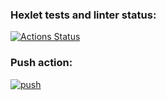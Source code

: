 ### Hexlet tests and linter status:
[![Actions Status](https://github.com/Cravyn/devops-for-programmers-project-74/actions/workflows/hexlet-check.yml/badge.svg)](https://github.com/Cravyn/devops-for-programmers-project-74/actions)

### Push action:
[![push](https://github.com/Cravyn/devops-for-programmers-project-74/actions/workflows/push.yml/badge.svg)](https://github.com/Cravyn/devops-for-programmers-project-74/actions/workflows/push.yml)